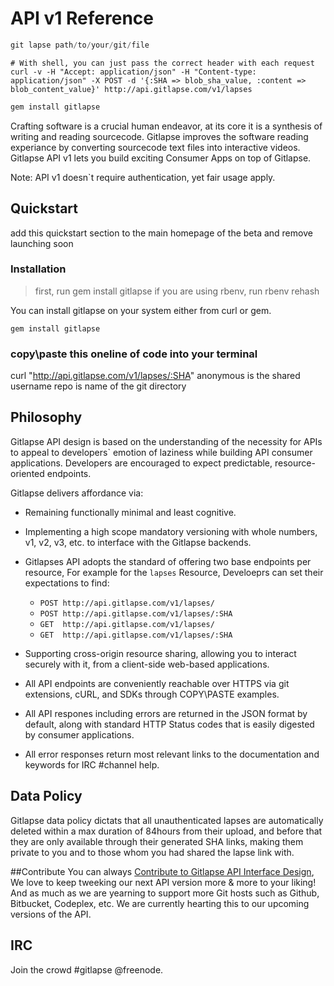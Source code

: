 # API v1 Reference 

```c
git lapse path/to/your/git/file
```

```shell
# With shell, you can just pass the correct header with each request
curl -v -H "Accept: application/json" -H "Content-type: application/json" -X POST -d '{:SHA => blob_sha_value, :content => blob_content_value}' http://api.gitlapse.com/v1/lapses
```

```ruby
gem install gitlapse
```

Crafting software is a crucial human endeavor, at its core it is a synthesis of writing and reading sourcecode. Gitlapse improves the software reading experiance by converting sourcecode text files into interactive videos. Gitlapse API v1 lets you build exciting Consumer Apps on top of Gitlapse. 

Note: API v1 doesn`t require authentication, yet fair usage apply. 

## Quickstart
add this quickstart section to the main homepage of the beta and remove launching soon
### Installation 

> first, run gem install gitlapse
> if you are using rbenv, run rbenv rehash


You can install gitlapse on your system either from curl or gem.

`gem install gitlapse`
### copy\paste this oneline of code into your terminal

curl "http://api.gitlapse.com/v1/lapses/:SHA"
anonymous is the shared username
repo is name of the git directory

## Philosophy 

Gitlapse API design is based on the understanding of the necessity for APIs to appeal to developers` emotion of laziness while building API consumer applications. Developers are encouraged to expect predictable, resource-oriented endpoints. 

Gitlapse delivers affordance via:

* Remaining functionally minimal and least cognitive. 
* Implementing a high scope mandatory versioning with whole numbers, v1, v2, v3, etc. to interface with the Gitlapse backends. 
* Gitlapses API adopts the standard of offering two base endpoints per resource, For example for the `lapses` Resource, Develoeprs can set their expectations to find: 
	* `POST http://api.gitlapse.com/v1/lapses/`
	* `POST http://api.gitlapse.com/v1/lapses/:SHA`
	* `GET  http://api.gitlapse.com/v1/lapses/`
	* `GET  http://api.gitlapse.com/v1/lapses/:SHA`

* Supporting cross-origin resource sharing, allowing you to interact securely with it, from a client-side web-based applications.
* All API endpoints are conveniently reachable over HTTPS via git extensions, cURL, and SDKs through COPY\PASTE examples.
* All API respones including errors  are returned in the JSON format by default, along with standard HTTP Status codes that is easily digested by consumer applications. 
* All error responses return most relevant links to the documentation and keywords for IRC #channel help. 

## Data Policy
Gitlapse data policy dictats that all unauthenticated lapses are automatically deleted within a max duration of 84hours from their upload, and before that they are only available through their generated SHA links, making them private to you and to those whom you had shared the lapse link with.

##Contribute 
You can always <a href='https://github.com/gitlapse/docs'>Contribute to Gitlapse API Interface Design</a>, We love to keep tweeking our next API version more & more to your liking! And as much as we are yearning to support more Git hosts such as Github, Bitbucket, Codeplex, etc. We are currently hearting this to our upcoming versions of the API.

## IRC 
Join the crowd #gitlapse @freenode. 

